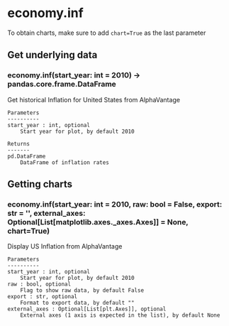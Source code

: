 # economy.inf

To obtain charts, make sure to add `chart=True` as the last parameter

## Get underlying data 
### economy.inf(start_year: int = 2010) -> pandas.core.frame.DataFrame

Get historical Inflation for United States from AlphaVantage

    Parameters
    ----------
    start_year : int, optional
        Start year for plot, by default 2010

    Returns
    -------
    pd.DataFrame
        DataFrame of inflation rates

## Getting charts 
### economy.inf(start_year: int = 2010, raw: bool = False, export: str = '', external_axes: Optional[List[matplotlib.axes._axes.Axes]] = None, chart=True)

Display US Inflation from AlphaVantage

    Parameters
    ----------
    start_year : int, optional
        Start year for plot, by default 2010
    raw : bool, optional
        Flag to show raw data, by default False
    export : str, optional
        Format to export data, by default ""
    external_axes : Optional[List[plt.Axes]], optional
        External axes (1 axis is expected in the list), by default None
